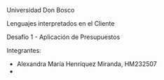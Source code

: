 Universidad Don Bosco

Lenguajes interpretados en el Cliente

Desafío 1 - Aplicación de Presupuestos

Integrantes:
- Alexandra María Henríquez Miranda, HM232507
- 
